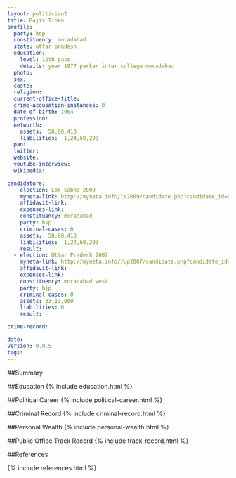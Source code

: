 ```yaml
---
layout: politician2
title: Rajiv Tihen
profile: 
  party: bsp
  constituency: moradabad
  state: uttar pradesh
  education: 
    level: 12th pass
    details: year 1977 parkar inter college moradabad
  photo: 
  sex: 
  caste: 
  religion: 
  current-office-title: 
  crime-accusation-instances: 0
  date-of-birth: 1964
  profession: 
  networth: 
    assets:  58,80,413
    liabilities:  1,24,60,293
  pan: 
  twitter: 
  website: 
  youtube-interview: 
  wikipedia: 

candidature: 
  - election: Lok Sabha 2009
    myneta-link: http://myneta.info/ls2009/candidate.php?candidate_id=8054
    affidavit-link: 
    expenses-link: 
    constituency: moradabad 
    party: bsp
    criminal-cases: 0
    assets:  58,80,413
    liabilities:  1,24,60,293
    result:  
  - election: Uttar Pradesh 2007
    myneta-link: http://myneta.info//up2007/candidate.php?candidate_id=29
    affidavit-link: 
    expenses-link: 
    constituency: moradabad west 
    party: bjp
    criminal-cases: 0
    assets: 33,13,000
    liabilities: 0
    result:  

crime-record: 

date: 
version: 0.0.5
tags: 
---
```

##Summary


##Education
{% include education.html %}


##Political Career
{% include political-career.html %}


##Criminal Record
{% include criminal-record.html %}


##Personal Wealth
{% include personal-wealth.html %}


##Public Office Track Record
{% include track-record.html %}


##References


{% include references.html %}